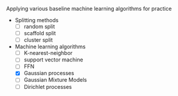 Applying various baseline machine learning algorithms for practice

- Splitting methods
    - [ ] random split
    - [ ] scaffold split
    - [ ] cluster split

- Machine learning algorithms
    - [ ] K-nearest-neighbor
    - [ ] support vector machine
    - [ ] FFN
    - [x] Gaussian processes
    - [ ] Gaussian Mixture Models
    - [ ] Dirichlet processes